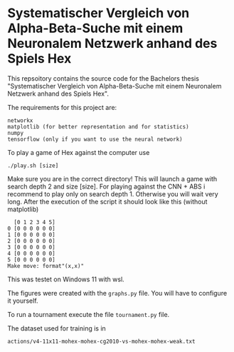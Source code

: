 # Systematischer Vergleich von Alpha-Beta-Suche mit einem Neuronalem Netzwerk anhand des Spiels Hex

This repsoitory contains the source code for the Bachelors thesis "Systematischer Vergleich von Alpha-Beta-Suche mit einem Neuronalem Netzwerk anhand des Spiels Hex".

The requirements for this project are: 
```
networkx
matplotlib (for better representation and for statistics)
numpy
tensorflow (only if you want to use the neural network)

```

To play a game of Hex against the computer use 
```
./play.sh [size]
```
Make sure you are in the correct directory!
This will launch a game with search depth 2 and size [size]. For playing against the CNN + ABS i recommend to play only on search depth 1.
Otherwise you will wait very long.
After the execution of the script it should look like this (without matplotlib)
```
  [0 1 2 3 4 5]
0 [0 0 0 0 0 0]
1 [0 0 0 0 0 0]
2 [0 0 0 0 0 0]
3 [0 0 0 0 0 0]
4 [0 0 0 0 0 0]
5 [0 0 0 0 0 0]
Make move: format"(x,x)"
```

This was testet on Windows 11 with wsl.

The figures were created with the `graphs.py` file.
You will have to configure it yourself.

To run a tournament execute the file `tournament.py` file.

The dataset used for training is in 
 ```
actions/v4-11x11-mohex-mohex-cg2010-vs-mohex-mohex-weak.txt
```
